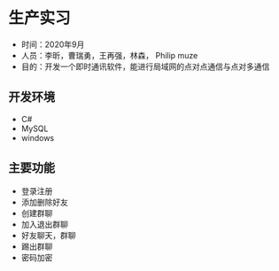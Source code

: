 # 生产实习

+ 时间：2020年9月
+ 人员：李昕，曹瑞勇，王再强，林森，  Philip muze
+ 目的：开发一个即时通讯软件，能进行局域网的点对点通信与点对多通信

## 开发环境

+ C# 
+ MySQL
+ windows

## 主要功能

+ 登录注册
+ 添加删除好友
+ 创建群聊
+ 加入退出群聊
+ 好友聊天，群聊
+ 踢出群聊
+ 密码加密

